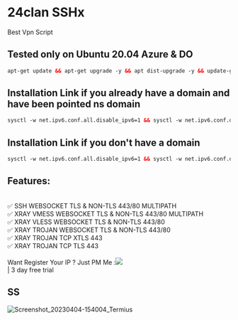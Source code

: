# 24clan SSHx
Best Vpn Script

## Tested only on Ubuntu 20.04 Azure & DO<br>
  
  ```html
 apt-get update && apt-get upgrade -y && apt dist-upgrade -y && update-grub && reboot

 ```
## Installation Link if you already have a domain and have been pointed ns domain<br>

  ```html
sysctl -w net.ipv6.conf.all.disable_ipv6=1 && sysctl -w net.ipv6.conf.default.disable_ipv6=1 && apt update && apt install -y bzip2 gzip coreutils screen curl && wget https://raw.githubusercontent.com/Farukbrowser/24clanSSHx/main/setup1.sh && chmod +x setup1.sh && ./setup1.sh

  ```
## Installation Link if you don't have a domain<br>

  ```html
sysctl -w net.ipv6.conf.all.disable_ipv6=1 && sysctl -w net.ipv6.conf.default.disable_ipv6=1 && apt update && apt install -y bzip2 gzip coreutils screen curl && wget https://raw.githubusercontent.com/Farukbrowser/24clanSSHx/main/setup2.sh && chmod +x setup2.sh && ./setup2.sh

  ```
## Features:
<br>
✅ SSH WEBSOCKET TLS & NON-TLS 443/80 MULTIPATH<br>
✅ XRAY VMESS WEBSOCKET TLS & NON-TLS 443/80 MULTIPATH<br>
✅ XRAY VLESS WEBSOCKET TLS & NON-TLS 443/80<br>
✅ XRAY TROJAN WEBSOCKET TLS & NON-TLS 443/80<br>
✅ XRAY TROJAN TCP XTLS 443<br>
✅ XRAY TROJAN TCP TLS 443<br>
<br>
Want Register Your IP ? Just PM Me :<a href="https://t.me/farukbrowser" target=”_blank”><img src="https://img.shields.io/static/v1?style=for-the-badge&logo=Telegram&label=Telegram&message=Click%20Here&color=blue"></a><br>
 | 3 day free trial

## SS

![Screenshot_20230404-154004_Termius](https://user-images.githubusercontent.com/86614702/229739373-d5c7f4a0-996b-4225-aeb5-b814e30ddaa7.jpg)
